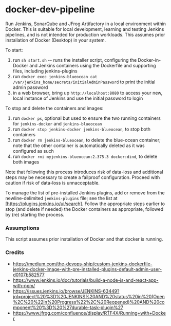 # docker-dev-pipeline

Run Jenkins, SonarQube and JFrog Artifactory in a local environment within Docker.  This is suitable for local development, learning and testing Jenkins pipelines, and is not intended for production workloads.  This assumes prior installation of Docker (Desktop) in your system.

To start:
1. run `sh start.sh` -- runs the installer script, configuring the Docker-in-Docker and Jenkins containers using the Dockerfile and supporting files, including jenkins-plugins
1. run `docker exec jenkins-blueocean cat /var/jenkins_home/secrets/initialAdminPassword` to print the initial admin password
1. in a web browser, bring up `http://localhost:8080` to access your new, local instance of Jenkins and use the initial password to login

To stop and delete the containers and images:
1. run `docker ps`, optional but used to ensure the two running containers for `jenkins-docker` and `jenkins-blueocean`
1. run `docker stop jenkins-docker jenkins-blueocean`, to stop both containers
1. run `docker rm jenkins-blueocean`, to delete the blue-ocean container; note that the other container is automatically deleted as it was configured as such
1. run `docker rmi myjenkins-blueocean:2.375.3 docker:dind`, to delete both images

Note that following this process introduces risk of data-loss and additional steps may be necessary to create a failproof configuration.  Proceed with caution if risk of data-loss is unnacceptable.

To manage the list of pre-installed Jenkins plugins, add or remove from the newline-delimited `jenkins-plugins` file; see the list at [https://plugins.jenkins.io/ui/search].  Follow the appropriate steps earlier to stop (and delete if needed) the Docker containers as appropriate, followed by (re) starting the process.

### Assumptions
This script assumes prior installation of Docker and that docker is running.

### Credits
- https://medium.com/the-devops-ship/custom-jenkins-dockerfile-jenkins-docker-image-with-pre-installed-plugins-default-admin-user-d0107b582577
- https://www.jenkins.io/doc/tutorials/build-a-node-js-and-react-app-with-npm/
- https://issues.jenkins.io/browse/JENKINS-63449?jql=project%20%3D%20JENKINS%20AND%20status%20in%20(Open%2C%20%22In%20Progress%22%2C%20Reopened)%20AND%20component%20%3D%20%27durable-task-plugin%27
- https://www.jfrog.com/confluence/display/RTF4X/Running+with+Docker
